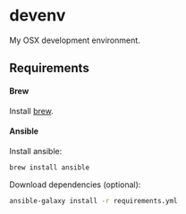 # devenv

My OSX development environment.

## Requirements

#### Brew

Install [brew](http://brew.sh).

#### Ansible

Install ansible:

```bash
brew install ansible
```

Download dependencies (optional):

```bash
ansible-galaxy install -r requirements.yml
```
